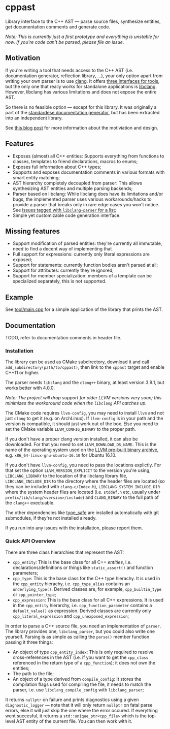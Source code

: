 # cppast

Library interface to the C++ AST &mdash; parse source files, synthesize entities, get documentation comments and generate code.

*Note: This is currently just a first prototype and everything is unstable for now. If you're code can't be parsed, please file an issue.*

## Motivation

If you're writing a tool that needs access to the C++ AST (i.e. documentation generator, reflection library, …), your only option apart from writing your own parser is to use [clang](https://clang.llvm.org).
It offers [three interfaces for tools](https://clang.llvm.org/docs/Tooling.html), but the only one that really works for standalone applications is [libclang](http://clang.llvm.org/doxygen/group__CINDEX.html).
However, libclang has various limitations and does not expose the entire AST.

So there is no feasible option &mdash; except for this library.
It was originally a part of the [standardese documentation generator](http://standardese.foonathan.net), but has been extracted into an independent library.

See [this blog post](http://foonathan.net/blog/2017/04/20/cppast.html) for more information about the motiviation and design.

## Features

* Exposes (almost) all C++ entities: Supports everything from functions to classes, templates to friend declarations, macros to enums;
* Exposes full information about C++ types;
* Supports and exposes documentation comments in various formats with smart entity matching;
* AST hierarchy completely decoupled from parser: This allows synthesizing AST entities and multiple parsing backends;
* Parser based on libclang: While libclang does have its limitations and/or bugs, the implemented parser uses various workarounds/hacks to provide a parser that breaks only in rare edge cases you won't notice. See [issues tagged with `libclang-parser` for a list](https://github.com/foonathan/cppast/issues?q=is%3Aissue+is%3Aopen+label%3Alibclang-parser);
* Simple yet customizable code generation interface.

## Missing features

* Support modification of parsed entities: they're currently all immutable, need to find a decent way of implementing that
* Full support for expressions: currently only literal expressions are exposed;
* Support for statements: currently function bodies aren't parsed at all;
* Support for attributes: currently they're ignored;
* Support for member specialization: members of a template can be specialized separately, this is not supported.

## Example

See [tool/main.cpp](tool/main.cpp) for a simple application of the library that prints the AST.

## Documentation

TODO, refer to documentation comments in header file.

### Installation

The library can be used as CMake subdirectory, download it and call `add_subdirectory(path/to/cppast)`, then link to the `cppast` target and enable C++11 or higher.

The parser needs `libclang` and the `clang++` binary, at least version 3.9.1, but works better with 4.0.0.

*Note: The project will drop support for older LLVM versions very soon; this minimizes the workaround code when the `libclang` API catches up.*

The CMake code requires `llvm-config`, you may need to install `llvm` and not just `clang` to get it (e.g. on ArchLinux).
If `llvm-config` is in your path and the version is compatible, it should just work out of the box.
Else you need to set the CMake variable `LLVM_CONFIG_BINARY` to the proper path.

If you don't have a proper clang version installed, it can also be downloaded.
For that you need to set `LLVM_DOWNLOAD_OS_NAME`.
This is the name of the operating system used on the [LLVM pre-built binary archive](http://releases.llvm.org/download.html#4.0.0), e.g. `x86_64-linux-gnu-ubuntu-16.10` for Ubuntu 16.10.

If you don't have `llvm-config`, you need to pass the locations explictly.
For that set the option `LLVM_VERSION_EXPLICIT` to the version you're using, `LIBCLANG_LIBRARY` to the location of the libclang library file, `LIBCLANG_INCLUDE_DIR` to the directory where the header files are located (so they can be included with `clang-c/Index.h`), `LIBCLANG_SYSTEM_INCLUDE_DIR` where the system header files are located (i.e. `stddef.h` etc, usually under `prefix/lib/clang/<version>/include`) and `CLANG_BINARY` to the full path of the `clang++` exectuable.

The other dependencies like [type_safe](http://type_safe.foonathan.net) are installed automatically with git submodules, if they're not installed already.

If you run into any issues with the installation, please report them.

### Quick API Overview

There are three class hierarchies that represent the AST:

* `cpp_entity`: This is the base class for all C++ *entities*, i.e. declarations/definitions or things like `static_assert()` and function parameters;
* `cpp_type`: This is the base class for the C++ type hierachy. It is used in the `cpp_entity` hierachy, i.e. `cpp_type_alias` contains an `underlying_type()`. Derived classes are, for example, `cpp_builtin_type` or `cpp_pointer_type`;
* `cpp_expression`: This is the base class for all C++ expressions. It is used in the `cpp_entity` hierarchy, i.e. `cpp_function_parameter` contains a `default_value()` as expression. Derived classes are currently only `cpp_literal_expression` and `cpp_unexposed_expression`;

In order to parse a C++ source file, you need an implementation of `parser`.
The library provides one, `libclang_parser`, but you could also write one yourself.
Parsing is as simple as calling the `parse()` member function passing it three things:

* An object of type `cpp_entity_index`: This is only required to resolve cross-references in the AST (i.e. if you want to get the `cpp_class` referenced in the return type of a `cpp_function`); it does not own the entities;
* The path to the file;
* An object of a type derived from `compile_config`: It stores the compilation flags used for compiling the file, it needs to match the parser, i.e. use `libclang_compile_config` with `libclang_parser`;

It returns `nullptr` on failure and prints diagnostics using a given `diagnostic_logger` &mdash; note that it will only return `nullptr` on fatal parse errors, else it will just skip the one where the error occured.
If everything went succesful, it returns a `std::unique_ptr<cpp_file>` which is the top-level AST entity of the current file.
You can then work with it.

